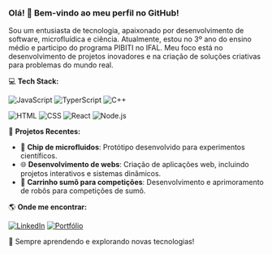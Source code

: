 ### Olá! 👋 Bem-vindo ao meu perfil no GitHub!

Sou um entusiasta de tecnologia, apaixonado por desenvolvimento de software, microfluídica e ciência. Atualmente, estou no 3º ano do ensino médio e participo do programa PIBITI no IFAL. Meu foco está no desenvolvimento de projetos inovadores e na criação de soluções criativas para problemas do mundo real. 

💻 **Tech Stack:**

![JavaScript](https://img.shields.io/badge/JavaScript-F7DF1E?style=for-the-badge&logo=javascript&logoColor=black)
![TyperScript](https://img.shields.io/badge/TypeScript-007ACC?style=for-the-badge&logo=typescript&logoColor=white)
![C++](https://img.shields.io/badge/C%2B%2B-00599C?style=for-the-badge&logo=c%2B%2B&logoColor=white)

![HTML](https://img.shields.io/badge/HTML5-E34F26?style=for-the-badge&logo=html5&logoColor=white)
![CSS](https://img.shields.io/badge/CSS3-1572B6?style=for-the-badge&logo=css3&logoColor=white)
![React](https://img.shields.io/badge/React-20232A?style=for-the-badge&logo=react&logoColor=61DAFB)
![Node.js](https://img.shields.io/badge/Node.js-43853D?style=for-the-badge&logo=node.js&logoColor=white)


📌 **Projetos Recentes:**
- 🔬 **Chip de microfluidos**: Protótipo desenvolvido para experimentos científicos.
- 🌐 **Desenvolvimento de webs**: Criação de aplicações web, incluindo projetos interativos e sistemas dinâmicos.
- 🤖 **Carrinho sumô para competições**: Desenvolvimento e aprimoramento de robôs para competições de sumô.


🌎 **Onde me encontrar:**

[![LinkedIn](https://img.shields.io/badge/LinkedIn-blue?style=for-the-badge&logo=linkedin&logoColor=white)](https://www.linkedin.com/in/SEU_LINKEDIN)
[![Portfólio](https://img.shields.io/badge/Portfolio-000?style=for-the-badge&logo=web&logoColor=white)](https://SEU_PORTFOLIO.com)

🚀 Sempre aprendendo e explorando novas tecnologias!
